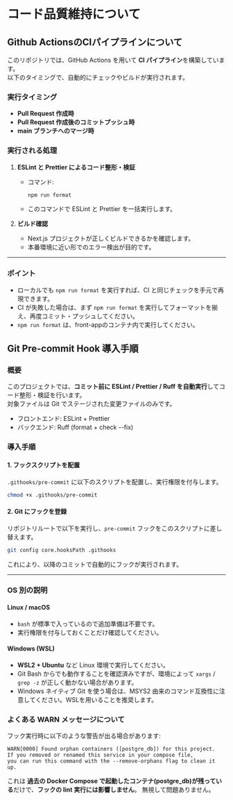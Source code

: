 
# コード品質維持について

## Github ActionsのCIパイプラインについて

このリポジトリでは、GitHub Actions を用いて **CI パイプライン**を構築しています。  
以下のタイミングで、自動的にチェックやビルドが実行されます。

### 実行タイミング
- **Pull Request 作成時**  
- **Pull Request 作成後のコミットプッシュ時**  
- **main ブランチへのマージ時**

### 実行される処理
1. **ESLint と Prettier によるコード整形・検証**  
   - コマンド:  
     ```bash
     npm run format
     ```
   - このコマンドで ESLint と Prettier を一括実行します。  

2. **ビルド確認**  
   - Next.js プロジェクトが正しくビルドできるかを確認します。  
   - 本番環境に近い形でのエラー検出が目的です。

---

### ポイント
- ローカルでも `npm run format` を実行すれば、CI と同じチェックを手元で再現できます。  
- CI が失敗した場合は、まず `npm run format` を実行してフォーマットを揃え、再度コミット・プッシュしてください。
- `npm run format` は、front-appのコンテナ内で実行してください。


## Git Pre-commit Hook 導入手順
### 概要
このプロジェクトでは、**コミット前に ESLint / Prettier / Ruff を自動実行**してコード整形・検証を行います。  
対象ファイルは Git でステージされた変更ファイルのみです。  

- フロントエンド: ESLint + Prettier  
- バックエンド: Ruff (format + check --fix)  

### 導入手順

#### 1. フックスクリプトを配置
`.githooks/pre-commit` に以下のスクリプトを配置し、実行権限を付与します。

```bash
chmod +x .githooks/pre-commit
```

#### 2. Git にフックを登録

リポジトリルートで以下を実行し、`pre-commit` フックをこのスクリプトに差し替えます。

```bash
git config core.hooksPath .githooks
```

これにより、以降のコミットで自動的にフックが実行されます。

---

### OS 別の説明

#### Linux / macOS

* `bash` が標準で入っているので追加準備は不要です。
* 実行権限を付与しておくことだけ確認してください。

#### Windows (WSL)

* **WSL2 + Ubuntu** など Linux 環境で実行してください。
* Git Bash からでも動作することを確認済みですが、環境によって `xargs` / `grep -z` が正しく動かない場合があります。
* Windows ネイティブ Git を使う場合は、MSYS2 由来のコマンド互換性に注意してください。WSLを用いることを推奨します。

### よくある WARN メッセージについて

フック実行時に以下のような警告が出る場合があります:

```
WARN[0000] Found orphan containers ([postgre_db]) for this project. 
If you removed or renamed this service in your compose file, 
you can run this command with the --remove-orphans flag to clean it up.
```

これは **過去の Docker Compose で起動したコンテナ(postgre\_db)が残っている**だけで、**フックの lint 実行には影響しません**。 無視して問題ありません。

